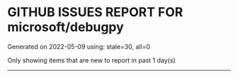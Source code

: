 
# GITHUB ISSUES REPORT FOR microsoft/debugpy


Generated on 2022-05-09 using: stale=30, all=0


Only showing items that are new to report in past 1 day(s)


---

